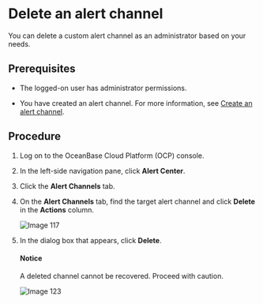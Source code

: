 # Delete an alert channel

You can delete a custom alert channel as an administrator based on your needs. 

## Prerequisites

* The logged-on user has administrator permissions. 

* You have created an alert channel. For more information, see [Create an alert channel](../500.manage-alert-channels/100.create-an-alert-channel.md). 

## Procedure

1. Log on to the OceanBase Cloud Platform (OCP) console. 

2. In the left-side navigation pane, click **Alert Center**. 

3. Click the **Alert Channels** tab. 

4. On the **Alert Channels** tab, find the target alert channel and click **Delete** in the **Actions** column. 

   ![Image 117](https://obbusiness-private.oss-cn-shanghai.aliyuncs.com/doc/img/ocp/401/%E5%88%A0%E9%99%A4%E5%91%8A%E8%AD%A6%E9%80%9A%E9%81%931.png)

5. In the dialog box that appears, click **Delete**. 

   <main id="notice" type='notice'><h4>Notice</h4>

   <p>A deleted channel cannot be recovered. Proceed with caution. </p>   </main>

   ![Image 123](https://help-static-aliyun-doc.aliyuncs.com/assets/img/zh-CN/1706929461/p425871.png)
